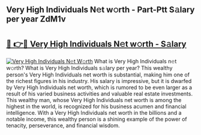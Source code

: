 ## Very High Individuals N𝚎t w𝚘rth - Part-Ptt S𝚊lary per year ZdM1v

# <h2><a href="http://gc2krqx.nevu.top/?p=Very+High+Individuals">🔗 👉🔴 Very High Individuals N𝚎t w𝚘rth - S𝚊lary</a></h2>

[![Very High Individuals N𝚎t W𝚘rth](https://i.imgur.com/Oavwk0R.jpeg)](http://gc2krqx.nevu.top/?p=Very+High+Individuals)
What is Very High Individuals n𝚎t w𝚘rth? What is Very High Individuals s𝚊lary per year?
This wealthy person's Very High Individuals net worth is substantial, making him one of the richest figures in his industry. His salary is impressive, but it is dwarfed by Very High Individuals net worth, which is rumored to be even larger as a result of his varied business activities and valuable real estate investments. This wealthy man, whose Very High Individuals net worth is among the highest in the world, is recognized for his business acumen and financial intelligence. With a Very High Individuals net worth in the billions and a notable income, this wealthy person is a shining example of the power of tenacity, perseverance, and financial wisdom.
